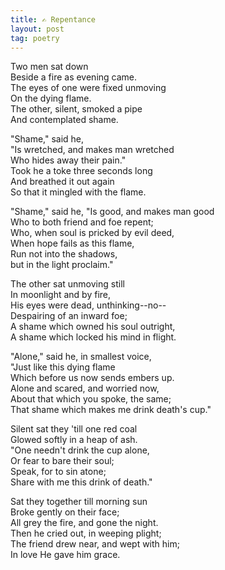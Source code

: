 ```yaml
---
title: ✍️ Repentance
layout: post
tag: poetry
---
```


Two men sat down  
Beside a fire as evening came.  
The eyes of one were fixed unmoving  
On the dying flame.  
The other, silent, smoked a pipe  
And contemplated shame.  

"Shame," said he,  
"Is wretched, and makes man wretched  
Who hides away their pain."  
Took he a toke three seconds long  
And breathed it out again  
So that it mingled with the flame.  

"Shame," said he, "Is good, and makes man good  
Who to both friend and foe repent;  
Who, when soul is pricked by evil deed,  
When hope fails as this flame,  
Run not into the shadows,  
but in the light proclaim."

The other sat unmoving still  
In moonlight and by fire,  
His eyes were dead, unthinking--no--  
Despairing of an inward foe;  
A shame which owned his soul outright,  
A shame which locked his mind in flight.  

"Alone," said he, in smallest voice,  
"Just like this dying flame  
Which before us now sends embers up.  
Alone and scared, and worried now,  
About that which you spoke, the same;  
That shame which makes me drink death's cup."  

Silent sat they 'till one red coal  
Glowed softly in a heap of ash.  
"One needn't drink the cup alone,  
Or fear to bare their soul;  
Speak, for to sin atone;  
Share with me this drink of death."  

Sat they together till morning sun  
Broke gently on their face;  
All grey the fire, and gone the night.  
Then he cried out, in weeping plight;  
The friend drew near, and wept with him;  
In love He gave him grace.  